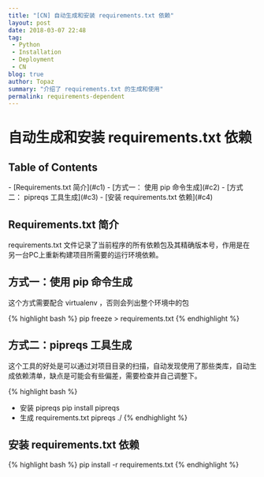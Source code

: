 ```yaml
---
title: "[CN] 自动生成和安装 requirements.txt 依赖"
layout: post
date: 2018-03-07 22:48
tag:
 - Python
 - Installation
 - Deployment
 - CN
blog: true
author: Topaz
summary: "介绍了 requirements.txt 的生成和使用"
permalink: requirements-dependent
---
```

<h1 class="title"> 自动生成和安装 requirements.txt 依赖 </h1>

<h2> Table of Contents </h2>
- [Requirements.txt 简介](#c1)
- [方式一： 使用 pip 命令生成](#c2)
- [方式二： pipreqs 工具生成](#c3)
- [安装 requirements.txt 依赖](#c4)



<h2 id="c1"> Requirements.txt 简介 </h2>
 requirements.txt 文件记录了当前程序的所有依赖包及其精确版本号，作用是在另一台PC上重新构建项目所需要的运行环境依赖。

<h2 id="c2"> 方式一：使用 pip 命令生成 </h2>
这个方式需要配合 virtualenv ，否则会列出整个环境中的包

{% highlight bash %}
pip freeze > requirements.txt
{% endhighlight %}

<h2 id="c3"> 方式二：pipreqs 工具生成 </h2>

这个工具的好处是可以通过对项目目录的扫描，自动发现使用了那些类库，自动生成依赖清单，缺点是可能会有些偏差，需要检查并自己调整下。

{% highlight bash %}
- 安装 pipreqs
 pip install pipreqs
- 生成 requirements.txt
 pipreqs ./
{% endhighlight %}

<h2 id="c4"> 安装 requirements.txt 依赖 </h2>
{% highlight bash %}
 pip install -r requirements.txt
{% endhighlight %}
